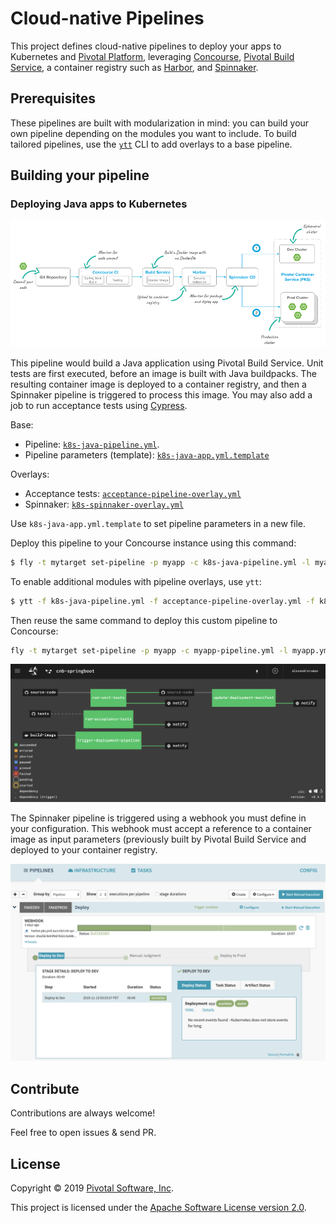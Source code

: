 # Cloud-native Pipelines

This project defines cloud-native pipelines to deploy your apps to Kubernetes and
[Pivotal Platform](https://pivotal.io/platform), leveraging
[Concourse](https://concourse-ci.org),
[Pivotal Build Service](https://pivotal.io/pivotal-build-service),
a container registry such as [Harbor](https://goharbor.io), and
[Spinnaker](https://pivotal.io/spinnaker).

## Prerequisites

These pipelines are built with modularization in mind: you can build your own pipeline
depending on the modules you want to include. To build tailored pipelines, use the
[`ytt`](https://get-ytt.io) CLI to add overlays to a base pipeline.

## Building your pipeline

### Deploying Java apps to Kubernetes

<img src="k8s-java-pipeline-overview.png"/>

This pipeline would build a Java application using Pivotal Build Service.
Unit tests are first executed, before an image is built with Java buildpacks.
The resulting container image is deployed to a container registry,
and then a Spinnaker pipeline is triggered to process this image.
You may also add a job to run acceptance tests using
[Cypress](https://www.cypress.io).

Base:
 - Pipeline: [`k8s-java-pipeline.yml`](k8s-java-pipeline.yml).
 - Pipeline parameters (template): [`k8s-java-app.yml.template`](k8s-java-app.yml.template)


Overlays:
 - Acceptance tests: [`acceptance-pipeline-overlay.yml`](acceptance-pipeline-overlay.yml)
 - Spinnaker: [`k8s-spinnaker-overlay.yml`](k8s-spinnaker-overlay.yml)

 Use `k8s-java-app.yml.template` to set pipeline parameters in a new file.

 Deploy this pipeline to your Concourse instance using this command:
 ```bash
 $ fly -t mytarget set-pipeline -p myapp -c k8s-java-pipeline.yml -l myapp.yml
 ```

 To enable additional modules with pipeline overlays, use `ytt`:
 ```bash
 $ ytt -f k8s-java-pipeline.yml -f acceptance-pipeline-overlay.yml -f k8s-spinnaker-pipeline-overlay.yml > myapp-pipeline.yml
 ```

Then reuse the same command to deploy this custom pipeline to Concourse:
```bash
fly -t mytarget set-pipeline -p myapp -c myapp-pipeline.yml -l myapp.yml
```

<img src="k8s-java-pipeline-concourse.png"/>

The Spinnaker pipeline is triggered using a webhook you must define
in your configuration. This webhook must accept a reference to a container image
as input parameters (previously built by Pivotal Build Service
and deployed to your container registry.

<img src="k8s-java-pipeline-spinnaker.png"/>

## Contribute

Contributions are always welcome!

Feel free to open issues & send PR.

## License

Copyright &copy; 2019 [Pivotal Software, Inc](https://pivotal.io).

This project is licensed under the [Apache Software License version 2.0](https://www.apache.org/licenses/LICENSE-2.0).
